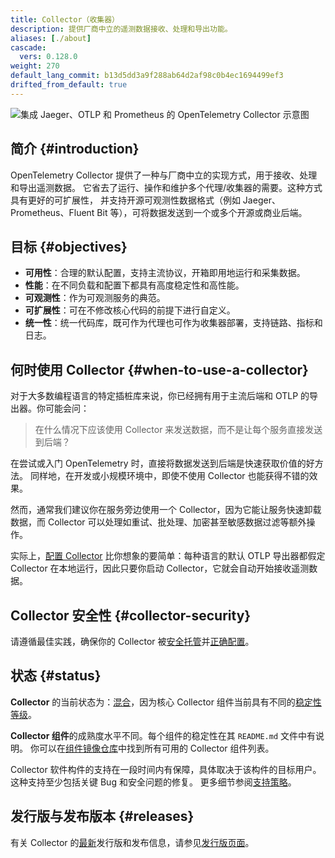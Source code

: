 ```yaml
---
title: Collector（收集器）
description: 提供厂商中立的遥测数据接收、处理和导出功能。
aliases: [./about]
cascade:
  vers: 0.128.0
weight: 270
default_lang_commit: b13d5dd3a9f288ab64d2af98c0b4ec1694499ef3
drifted_from_default: true
---
```


![集成 Jaeger、OTLP 和 Prometheus 的 OpenTelemetry Collector 示意图](img/otel-collector.svg)

## 简介 {#introduction}

OpenTelemetry Collector 提供了一种与厂商中立的实现方式，用于接收、处理和导出遥测数据。
它省去了运行、操作和维护多个代理/收集器的需要。这种方式具有更好的可扩展性，
并支持开源可观测性数据格式（例如 Jaeger、Prometheus、Fluent Bit 等），可将数据发送到一个或多个开源或商业后端。

## 目标 {#objectives}

- **可用性**：合理的默认配置，支持主流协议，开箱即用地运行和采集数据。
- **性能**：在不同负载和配置下都具有高度稳定性和高性能。
- **可观测性**：作为可观测服务的典范。
- **可扩展性**：可在不修改核心代码的前提下进行自定义。
- **统一性**：统一代码库，既可作为代理也可作为收集器部署，支持链路、指标和日志。

## 何时使用 Collector {#when-to-use-a-collector}

对于大多数编程语言的特定插桩库来说，你已经拥有用于主流后端和 OTLP 的导出器。你可能会问：

> 在什么情况下应该使用 Collector 来发送数据，而不是让每个服务直接发送到后端？

在尝试或入门 OpenTelemetry 时，直接将数据发送到后端是快速获取价值的好方法。
同样地，在开发或小规模环境中，即使不使用 Collector 也能获得不错的效果。

然而，通常我们建议你在服务旁边使用一个 Collector，因为它能让服务快速卸载数据，而
Collector 可以处理如重试、批处理、加密甚至敏感数据过滤等额外操作。

实际上，[配置 Collector](quick-start) 比你想象的要简单：每种语言的默认
OTLP 导出器都假定 Collector 在本地运行，因此只要你启动 Collector，它就会自动开始接收遥测数据。

## Collector 安全性 {#collector-security}

请遵循最佳实践，确保你的 Collector 被[安全托管][hosted]并[正确配置][configured]。

## 状态 {#status}

**Collector** 的当前状态为：[混合][mixed]，因为核心 Collector
组件当前具有不同的[稳定性等级][stability levels]。

**Collector 组件**的成熟度水平不同。每个组件的稳定性在其 `README.md` 文件中有说明。
你可以在[组件镜像仓库][registry]中找到所有可用的 Collector 组件列表。

Collector 软件构件的支持在一段时间内有保障，具体取决于该构件的目标用户。
这种支持至少包括关键 Bug 和安全问题的修复。
更多细节参阅[支持策略](https://github.com/open-telemetry/opentelemetry-collector/blob/main/VERSIONING.md)。

## 发行版与发布版本 {#releases}

有关 Collector 的[最新][latest release]发行版和发布信息，请参见[发行版页面](distributions/)。

[configured]: /docs/security/config-best-practices/
[hosted]: /docs/security/hosting-best-practices/
[latest release]: https://github.com/open-telemetry/opentelemetry-collector-releases/releases/latest
[mixed]: /docs/specs/otel/document-status/#mixed
[registry]: /ecosystem/registry/?language=collector
[stability levels]: https://github.com/open-telemetry/opentelemetry-collector#stability-levels
